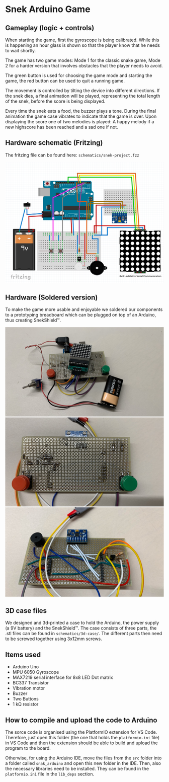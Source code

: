 # Snek Arduino Game

## Gameplay (logic + controls)

When starting the game, first the gyroscope is being calibrated. While this is happening an hour glass is shown so that the player know that he needs to wait shortly.

The game has two game modes: Mode 1 for the classic snake game, Mode 2 for a harder version that involves obstacles that the player needs to avoid. 

The green button is used for choosing the game mode and starting the game, the red button can be used to quit a running game.

The movement is controlled by tilting the device into different directions. If the snek dies, a final animation will be played, representing the total length of the snek, before the score is being displayed.

Every time the snek eats a food, the buzzer plays a tone. During the final animation the game case vibrates to indicate that the game is over. Upon displaying the score one of two melodies is played: A happy melody if a new highscore has been reached and a sad one if not.

## Hardware schematic (Fritzing)

The fritzing file can be found here: `schematics/snek-project.fzz`

![](img/fritzing.png)

## Hardware (Soldered version)

To make the game more usable and enjoyable we soldered our components to a prototyping breadboard which can be plugged on top of an Arduino, thus creating SnekShield™.

![](img/soldered-hardware-1.jpg)
![](img/soldered-hardware-2.jpg)
![](img/soldered-hardware-3.jpg)

## 3D case files

We designed and 3d-printed a case to hold the Arduino, the power supply (a 9V battery) and the SnekShield™. The case consists of three parts, the .stl files can be found in `schematics/3d-case/`. The different parts then need to be screwed together using 3x12mm screws.

## Items used

- Arduino Uno
- MPU 6050 Gyroscope
- MAX7219 serial interface for 8x8 LED Dot matrix
- BC337 Transistor
- Vibration motor
- Buzzer
- Two Buttons
- 1 kΩ resistor
 
## How to compile and upload the code to Arduino

The sorce code is organised using the PlatformIO extension for VS Code. Therefore, just open this folder (the one that holds the `platformio.ini` file) in VS Code and then the extension should be able to build and upload the program to the board.

Otherwise, for using the Arduino IDE, move the files from the `src` folder into a folder called `snak_arduino` and open this new folder in the IDE. Then, also the necessary libraries need to be installed. They can be found in the `platformio.ini` file in the `lib_deps` section.
